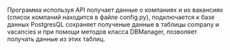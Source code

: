 Программа используя API получает данные о компаниях и их вакансиях (список компаний находится в файле config.py), подключается к базе данных PostgresQL
сохраняет полученые данные в таблицы company и vacancies и при помощи методов класса DBManager, позволяет получать данные из этих таблиц.
